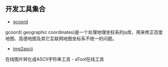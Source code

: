 ## 开发工具集合

* [gcoord](https://github.com/hujiulong/gcoord)

gcoord( geographic coordinates)是一个处理地理坐标系的js库，用来修正百度地图、高德地图及其它互联网地图坐标系不统一的问题。

* [img2ascii](http://www.atool.org/img2ascii.php)

在线图片转化成ASCII字符串工具 - aTool在线工具
